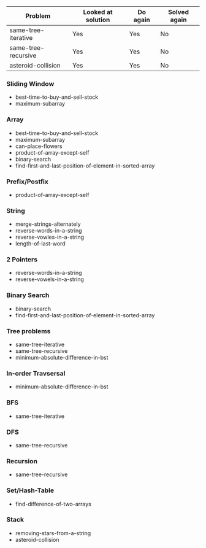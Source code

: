 | Problem             | Looked at solution | Do again | Solved again |
| ------------------- | ------------------ | -------- | ------------ |
| same-tree-iterative | Yes                | Yes      | No           |
| same-tree-recursive | Yes                | Yes      | No           |
| asteroid-collision  | Yes                | Yes      | No           |

### Sliding Window

- best-time-to-buy-and-sell-stock
- maximum-subarray

### Array

- best-time-to-buy-and-sell-stock
- maximum-subarray
- can-place-flowers
- product-of-array-except-self
- binary-search
- find-first-and-last-position-of-element-in-sorted-array

### Prefix/Postfix

- product-of-array-except-self

### String

- merge-strings-alternately
- reverse-words-in-a-string
- reverse-vowles-in-a-string
- length-of-last-word

### 2 Pointers

- reverse-words-in-a-string
- reverse-vowels-in-a-string

### Binary Search

- binary-search
- find-first-and-last-position-of-element-in-sorted-array

### Tree problems

- same-tree-iterative
- same-tree-recursive
- minimum-absolute-difference-in-bst

### In-order Travsersal

- minimum-absolute-difference-in-bst

### BFS

- same-tree-iterative

### DFS

- same-tree-recursive

### Recursion

- same-tree-recursive

### Set/Hash-Table

- find-difference-of-two-arrays

### Stack

- removing-stars-from-a-string
- asteroid-collision
